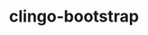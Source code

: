 ---
title: "clingo-bootstrap"
layout: cache
categories: [package, develop]
meta: {"compilers": ["gcc@=13.2.0"], "num_specs": 80, "num_specs_by_stack": {"bootstrap-x86_64-linux-gnu": 80, "root": 80}, "oss": ["ubuntu24.04"], "platforms": ["linux"], "stacks": ["bootstrap-x86_64-linux-gnu", "root"], "targets": ["x86_64_v3"], "versions": ["5.7.1", "spack"]}
spec_details: [{"compiler": "gcc@=13.2.0", "hash": "2dy4qx2gesy6fkxey6mzswvzjjvdxq35", "os": "ubuntu24.04", "platform": "linux", "size": "-", "stacks": ["bootstrap-x86_64-linux-gnu", "root"], "tarball": "https://binaries.spack.io/develop/build_cache/linux-ubuntu24.04-x86_64_v3/gcc-13.2.0/clingo-bootstrap-spack/linux-ubuntu24.04-x86_64_v3-gcc-13.2.0-clingo-bootstrap-spack-2dy4qx2gesy6fkxey6mzswvzjjvdxq35.spack", "target": "x86_64_v3", "variants": ["build_system=cmake", "build_type=Release", "~docs", "generator=make", "+ipo", "+optimized", "patches=bebb819,ec99431", "+python", "+static_libstdcpp"], "versions": ["spack"]}, {"compiler": "gcc@=13.2.0", "hash": "2yp3yisgfsrkhjsxxf4nw4t6kjdoqw5n", "os": "ubuntu24.04", "platform": "linux", "size": "-", "stacks": ["bootstrap-x86_64-linux-gnu", "root"], "tarball": "https://binaries.spack.io/develop/build_cache/linux-ubuntu24.04-x86_64_v3/gcc-13.2.0/clingo-bootstrap-spack/linux-ubuntu24.04-x86_64_v3-gcc-13.2.0-clingo-bootstrap-spack-2yp3yisgfsrkhjsxxf4nw4t6kjdoqw5n.spack", "target": "x86_64_v3", "variants": ["build_system=cmake", "build_type=Release", "~docs", "generator=make", "+ipo", "+optimized", "patches=bebb819,ec99431", "+python", "+static_libstdcpp"], "versions": ["spack"]}, {"compiler": "gcc@=13.2.0", "hash": "45iajfcg76u5ou4pgqwjwpq36vqttyqv", "os": "ubuntu24.04", "platform": "linux", "size": "-", "stacks": ["bootstrap-x86_64-linux-gnu", "root"], "tarball": "https://binaries.spack.io/develop/build_cache/linux-ubuntu24.04-x86_64_v3/gcc-13.2.0/clingo-bootstrap-5.7.1/linux-ubuntu24.04-x86_64_v3-gcc-13.2.0-clingo-bootstrap-5.7.1-45iajfcg76u5ou4pgqwjwpq36vqttyqv.spack", "target": "x86_64_v3", "variants": ["build_system=cmake", "build_type=Release", "~docs", "generator=make", "+ipo", "+optimized", "patches=bc4a52e", "+python", "+static_libstdcpp"], "versions": ["5.7.1"]}, {"compiler": "gcc@=13.2.0", "hash": "55baq4eqsu5llqqrdr3un6t76vnlam6f", "os": "ubuntu24.04", "platform": "linux", "size": "-", "stacks": ["bootstrap-x86_64-linux-gnu", "root"], "tarball": "https://binaries.spack.io/develop/build_cache/linux-ubuntu24.04-x86_64_v3/gcc-13.2.0/clingo-bootstrap-spack/linux-ubuntu24.04-x86_64_v3-gcc-13.2.0-clingo-bootstrap-spack-55baq4eqsu5llqqrdr3un6t76vnlam6f.spack", "target": "x86_64_v3", "variants": ["build_system=cmake", "build_type=Release", "~docs", "generator=make", "+ipo", "+optimized", "patches=bebb819,ec99431", "+python", "+static_libstdcpp"], "versions": ["spack"]}, {"compiler": "gcc@=13.2.0", "hash": "5jfezhfhxldl4d7fcuc7v2v73zeovfog", "os": "ubuntu24.04", "platform": "linux", "size": "-", "stacks": ["bootstrap-x86_64-linux-gnu", "root"], "tarball": "https://binaries.spack.io/develop/build_cache/linux-ubuntu24.04-x86_64_v3/gcc-13.2.0/clingo-bootstrap-spack/linux-ubuntu24.04-x86_64_v3-gcc-13.2.0-clingo-bootstrap-spack-5jfezhfhxldl4d7fcuc7v2v73zeovfog.spack", "target": "x86_64_v3", "variants": ["build_system=cmake", "build_type=Release", "~docs", "generator=make", "+ipo", "+optimized", "patches=bebb819,ec99431", "+python", "+static_libstdcpp"], "versions": ["spack"]}, {"compiler": "gcc@=13.2.0", "hash": "5qe7ug2e7pnd5m6xifkcqqyifedpdowy", "os": "ubuntu24.04", "platform": "linux", "size": "-", "stacks": ["bootstrap-x86_64-linux-gnu", "root"], "tarball": "https://binaries.spack.io/develop/build_cache/linux-ubuntu24.04-x86_64_v3/gcc-13.2.0/clingo-bootstrap-spack/linux-ubuntu24.04-x86_64_v3-gcc-13.2.0-clingo-bootstrap-spack-5qe7ug2e7pnd5m6xifkcqqyifedpdowy.spack", "target": "x86_64_v3", "variants": ["build_system=cmake", "build_type=Release", "~docs", "generator=make", "+ipo", "+optimized", "patches=bebb819,ec99431", "+python", "+static_libstdcpp"], "versions": ["spack"]}, {"compiler": "gcc@=13.2.0", "hash": "62uxzwlbg2e4lnfw7ro3kai6ioloso7g", "os": "ubuntu24.04", "platform": "linux", "size": "-", "stacks": ["bootstrap-x86_64-linux-gnu", "root"], "tarball": "https://binaries.spack.io/develop/build_cache/linux-ubuntu24.04-x86_64_v3/gcc-13.2.0/clingo-bootstrap-5.7.1/linux-ubuntu24.04-x86_64_v3-gcc-13.2.0-clingo-bootstrap-5.7.1-62uxzwlbg2e4lnfw7ro3kai6ioloso7g.spack", "target": "x86_64_v3", "variants": ["build_system=cmake", "build_type=Release", "~docs", "generator=make", "+ipo", "+optimized", "patches=bc4a52e", "+python", "+static_libstdcpp"], "versions": ["5.7.1"]}, {"compiler": "gcc@=13.2.0", "hash": "6cxm3bl6psml23ga7q25w2g33gasu5w5", "os": "ubuntu24.04", "platform": "linux", "size": "-", "stacks": ["bootstrap-x86_64-linux-gnu", "root"], "tarball": "https://binaries.spack.io/develop/build_cache/linux-ubuntu24.04-x86_64_v3/gcc-13.2.0/clingo-bootstrap-5.7.1/linux-ubuntu24.04-x86_64_v3-gcc-13.2.0-clingo-bootstrap-5.7.1-6cxm3bl6psml23ga7q25w2g33gasu5w5.spack", "target": "x86_64_v3", "variants": ["build_system=cmake", "build_type=Release", "~docs", "generator=make", "+ipo", "+optimized", "patches=bc4a52e", "+python", "+static_libstdcpp"], "versions": ["5.7.1"]}, {"compiler": "gcc@=13.2.0", "hash": "6v3sg3wopia5fsbrjp52utvegtqdwnsr", "os": "ubuntu24.04", "platform": "linux", "size": "-", "stacks": ["bootstrap-x86_64-linux-gnu", "root"], "tarball": "https://binaries.spack.io/develop/build_cache/linux-ubuntu24.04-x86_64_v3/gcc-13.2.0/clingo-bootstrap-5.7.1/linux-ubuntu24.04-x86_64_v3-gcc-13.2.0-clingo-bootstrap-5.7.1-6v3sg3wopia5fsbrjp52utvegtqdwnsr.spack", "target": "x86_64_v3", "variants": ["build_system=cmake", "build_type=Release", "~docs", "generator=make", "+ipo", "+optimized", "patches=bc4a52e", "+python", "+static_libstdcpp"], "versions": ["5.7.1"]}, {"compiler": "gcc@=13.2.0", "hash": "au767y62qckgfilcg5xbfc3tjgrxn6n2", "os": "ubuntu24.04", "platform": "linux", "size": "-", "stacks": ["bootstrap-x86_64-linux-gnu", "root"], "tarball": "https://binaries.spack.io/develop/build_cache/linux-ubuntu24.04-x86_64_v3/gcc-13.2.0/clingo-bootstrap-spack/linux-ubuntu24.04-x86_64_v3-gcc-13.2.0-clingo-bootstrap-spack-au767y62qckgfilcg5xbfc3tjgrxn6n2.spack", "target": "x86_64_v3", "variants": ["build_system=cmake", "build_type=Release", "~docs", "generator=make", "+ipo", "+optimized", "patches=bebb819,ec99431", "+python", "+static_libstdcpp"], "versions": ["spack"]}, {"compiler": "gcc@=13.2.0", "hash": "bcay7gag6mbhshy3qlcgia3lfmlvug52", "os": "ubuntu24.04", "platform": "linux", "size": "-", "stacks": ["bootstrap-x86_64-linux-gnu", "root"], "tarball": "https://binaries.spack.io/develop/build_cache/linux-ubuntu24.04-x86_64_v3/gcc-13.2.0/clingo-bootstrap-spack/linux-ubuntu24.04-x86_64_v3-gcc-13.2.0-clingo-bootstrap-spack-bcay7gag6mbhshy3qlcgia3lfmlvug52.spack", "target": "x86_64_v3", "variants": ["build_system=cmake", "build_type=Release", "~docs", "generator=make", "+ipo", "+optimized", "patches=bebb819,ec99431", "+python", "+static_libstdcpp"], "versions": ["spack"]}, {"compiler": "gcc@=13.2.0", "hash": "cpdfsrkuy2ecjdzsxbcmq6jzc4xpq2yt", "os": "ubuntu24.04", "platform": "linux", "size": "-", "stacks": ["bootstrap-x86_64-linux-gnu", "root"], "tarball": "https://binaries.spack.io/develop/build_cache/linux-ubuntu24.04-x86_64_v3/gcc-13.2.0/clingo-bootstrap-5.7.1/linux-ubuntu24.04-x86_64_v3-gcc-13.2.0-clingo-bootstrap-5.7.1-cpdfsrkuy2ecjdzsxbcmq6jzc4xpq2yt.spack", "target": "x86_64_v3", "variants": ["build_system=cmake", "build_type=Release", "~docs", "generator=make", "+ipo", "+optimized", "patches=bc4a52e", "+python", "+static_libstdcpp"], "versions": ["5.7.1"]}, {"compiler": "gcc@=13.2.0", "hash": "d2hr2wiitaudo2xbtx42funtbllxz6xq", "os": "ubuntu24.04", "platform": "linux", "size": "-", "stacks": ["bootstrap-x86_64-linux-gnu", "root"], "tarball": "https://binaries.spack.io/develop/build_cache/linux-ubuntu24.04-x86_64_v3/gcc-13.2.0/clingo-bootstrap-5.7.1/linux-ubuntu24.04-x86_64_v3-gcc-13.2.0-clingo-bootstrap-5.7.1-d2hr2wiitaudo2xbtx42funtbllxz6xq.spack", "target": "x86_64_v3", "variants": ["build_system=cmake", "build_type=Release", "~docs", "generator=make", "+ipo", "+optimized", "patches=bc4a52e", "+python", "+static_libstdcpp"], "versions": ["5.7.1"]}, {"compiler": "gcc@=13.2.0", "hash": "d3sbslpr2a5hbjxmmnc22n56afs2qocf", "os": "ubuntu24.04", "platform": "linux", "size": "-", "stacks": ["bootstrap-x86_64-linux-gnu", "root"], "tarball": "https://binaries.spack.io/develop/build_cache/linux-ubuntu24.04-x86_64_v3/gcc-13.2.0/clingo-bootstrap-5.7.1/linux-ubuntu24.04-x86_64_v3-gcc-13.2.0-clingo-bootstrap-5.7.1-d3sbslpr2a5hbjxmmnc22n56afs2qocf.spack", "target": "x86_64_v3", "variants": ["build_system=cmake", "build_type=Release", "~docs", "generator=make", "+ipo", "+optimized", "patches=bc4a52e", "+python", "+static_libstdcpp"], "versions": ["5.7.1"]}, {"compiler": "gcc@=13.2.0", "hash": "d5c5yfvn22r5xhx56k62dfr5hpon2ucs", "os": "ubuntu24.04", "platform": "linux", "size": "-", "stacks": ["bootstrap-x86_64-linux-gnu", "root"], "tarball": "https://binaries.spack.io/develop/build_cache/linux-ubuntu24.04-x86_64_v3/gcc-13.2.0/clingo-bootstrap-5.7.1/linux-ubuntu24.04-x86_64_v3-gcc-13.2.0-clingo-bootstrap-5.7.1-d5c5yfvn22r5xhx56k62dfr5hpon2ucs.spack", "target": "x86_64_v3", "variants": ["build_system=cmake", "build_type=Release", "~docs", "generator=make", "+ipo", "+optimized", "patches=bc4a52e", "+python", "+static_libstdcpp"], "versions": ["5.7.1"]}, {"compiler": "gcc@=13.2.0", "hash": "d6q4pjf4pzcd7oq56a6a7cthjnjul7s6", "os": "ubuntu24.04", "platform": "linux", "size": "-", "stacks": ["bootstrap-x86_64-linux-gnu", "root"], "tarball": "https://binaries.spack.io/develop/build_cache/linux-ubuntu24.04-x86_64_v3/gcc-13.2.0/clingo-bootstrap-5.7.1/linux-ubuntu24.04-x86_64_v3-gcc-13.2.0-clingo-bootstrap-5.7.1-d6q4pjf4pzcd7oq56a6a7cthjnjul7s6.spack", "target": "x86_64_v3", "variants": ["build_system=cmake", "build_type=Release", "~docs", "generator=make", "+ipo", "+optimized", "patches=bc4a52e", "+python", "+static_libstdcpp"], "versions": ["5.7.1"]}, {"compiler": "gcc@=13.2.0", "hash": "dbkttdcw6ptzzgicwh45ipshsf7wykfs", "os": "ubuntu24.04", "platform": "linux", "size": "-", "stacks": ["bootstrap-x86_64-linux-gnu", "root"], "tarball": "https://binaries.spack.io/develop/build_cache/linux-ubuntu24.04-x86_64_v3/gcc-13.2.0/clingo-bootstrap-spack/linux-ubuntu24.04-x86_64_v3-gcc-13.2.0-clingo-bootstrap-spack-dbkttdcw6ptzzgicwh45ipshsf7wykfs.spack", "target": "x86_64_v3", "variants": ["build_system=cmake", "build_type=Release", "~docs", "generator=make", "+ipo", "+optimized", "patches=bebb819,ec99431", "+python", "+static_libstdcpp"], "versions": ["spack"]}, {"compiler": "gcc@=13.2.0", "hash": "dz7q6l73f5cfxh7udtqx2spfwvnjjcwz", "os": "ubuntu24.04", "platform": "linux", "size": "-", "stacks": ["bootstrap-x86_64-linux-gnu", "root"], "tarball": "https://binaries.spack.io/develop/build_cache/linux-ubuntu24.04-x86_64_v3/gcc-13.2.0/clingo-bootstrap-spack/linux-ubuntu24.04-x86_64_v3-gcc-13.2.0-clingo-bootstrap-spack-dz7q6l73f5cfxh7udtqx2spfwvnjjcwz.spack", "target": "x86_64_v3", "variants": ["build_system=cmake", "build_type=Release", "~docs", "generator=make", "+ipo", "+optimized", "patches=bebb819,ec99431", "+python", "+static_libstdcpp"], "versions": ["spack"]}, {"compiler": "gcc@=13.2.0", "hash": "eih67bgkcdz6pqwo7w2dob2j37pvwacr", "os": "ubuntu24.04", "platform": "linux", "size": "-", "stacks": ["bootstrap-x86_64-linux-gnu", "root"], "tarball": "https://binaries.spack.io/develop/build_cache/linux-ubuntu24.04-x86_64_v3/gcc-13.2.0/clingo-bootstrap-5.7.1/linux-ubuntu24.04-x86_64_v3-gcc-13.2.0-clingo-bootstrap-5.7.1-eih67bgkcdz6pqwo7w2dob2j37pvwacr.spack", "target": "x86_64_v3", "variants": ["build_system=cmake", "build_type=Release", "~docs", "generator=make", "+ipo", "+optimized", "patches=bc4a52e", "+python", "+static_libstdcpp"], "versions": ["5.7.1"]}, {"compiler": "gcc@=13.2.0", "hash": "elylf3wmnqjuhscnyhhx5yv5edj5zspt", "os": "ubuntu24.04", "platform": "linux", "size": "-", "stacks": ["bootstrap-x86_64-linux-gnu", "root"], "tarball": "https://binaries.spack.io/develop/build_cache/linux-ubuntu24.04-x86_64_v3/gcc-13.2.0/clingo-bootstrap-spack/linux-ubuntu24.04-x86_64_v3-gcc-13.2.0-clingo-bootstrap-spack-elylf3wmnqjuhscnyhhx5yv5edj5zspt.spack", "target": "x86_64_v3", "variants": ["build_system=cmake", "build_type=Release", "~docs", "generator=make", "+ipo", "+optimized", "patches=bebb819,ec99431", "+python", "+static_libstdcpp"], "versions": ["spack"]}, {"compiler": "gcc@=13.2.0", "hash": "etdhrifyijnnrsei6uuwm2vajbbrrsyt", "os": "ubuntu24.04", "platform": "linux", "size": "-", "stacks": ["bootstrap-x86_64-linux-gnu", "root"], "tarball": "https://binaries.spack.io/develop/build_cache/linux-ubuntu24.04-x86_64_v3/gcc-13.2.0/clingo-bootstrap-5.7.1/linux-ubuntu24.04-x86_64_v3-gcc-13.2.0-clingo-bootstrap-5.7.1-etdhrifyijnnrsei6uuwm2vajbbrrsyt.spack", "target": "x86_64_v3", "variants": ["build_system=cmake", "build_type=Release", "~docs", "generator=make", "+ipo", "+optimized", "patches=bc4a52e", "+python", "+static_libstdcpp"], "versions": ["5.7.1"]}, {"compiler": "gcc@=13.2.0", "hash": "evh6hwjw4xyxg5e5vrx6vf6t4ee7ttra", "os": "ubuntu24.04", "platform": "linux", "size": "-", "stacks": ["bootstrap-x86_64-linux-gnu", "root"], "tarball": "https://binaries.spack.io/develop/build_cache/linux-ubuntu24.04-x86_64_v3/gcc-13.2.0/clingo-bootstrap-spack/linux-ubuntu24.04-x86_64_v3-gcc-13.2.0-clingo-bootstrap-spack-evh6hwjw4xyxg5e5vrx6vf6t4ee7ttra.spack", "target": "x86_64_v3", "variants": ["build_system=cmake", "build_type=Release", "~docs", "generator=make", "+ipo", "+optimized", "patches=bebb819,ec99431", "+python", "+static_libstdcpp"], "versions": ["spack"]}, {"compiler": "gcc@=13.2.0", "hash": "ewlc3nwajdi3vit3fbxmge6u526grplw", "os": "ubuntu24.04", "platform": "linux", "size": "-", "stacks": ["bootstrap-x86_64-linux-gnu", "root"], "tarball": "https://binaries.spack.io/develop/build_cache/linux-ubuntu24.04-x86_64_v3/gcc-13.2.0/clingo-bootstrap-spack/linux-ubuntu24.04-x86_64_v3-gcc-13.2.0-clingo-bootstrap-spack-ewlc3nwajdi3vit3fbxmge6u526grplw.spack", "target": "x86_64_v3", "variants": ["build_system=cmake", "build_type=Release", "~docs", "generator=make", "+ipo", "+optimized", "patches=bebb819,ec99431", "+python", "+static_libstdcpp"], "versions": ["spack"]}, {"compiler": "gcc@=13.2.0", "hash": "fbjjsdbm3k44u2rn46cefrfagnru54hr", "os": "ubuntu24.04", "platform": "linux", "size": "-", "stacks": ["bootstrap-x86_64-linux-gnu", "root"], "tarball": "https://binaries.spack.io/develop/build_cache/linux-ubuntu24.04-x86_64_v3/gcc-13.2.0/clingo-bootstrap-spack/linux-ubuntu24.04-x86_64_v3-gcc-13.2.0-clingo-bootstrap-spack-fbjjsdbm3k44u2rn46cefrfagnru54hr.spack", "target": "x86_64_v3", "variants": ["build_system=cmake", "build_type=Release", "~docs", "generator=make", "+ipo", "+optimized", "patches=bebb819,ec99431", "+python", "+static_libstdcpp"], "versions": ["spack"]}, {"compiler": "gcc@=13.2.0", "hash": "flh3zruuk2w5jyqxjgdbrl6udgzbusot", "os": "ubuntu24.04", "platform": "linux", "size": "-", "stacks": ["bootstrap-x86_64-linux-gnu", "root"], "tarball": "https://binaries.spack.io/develop/build_cache/linux-ubuntu24.04-x86_64_v3/gcc-13.2.0/clingo-bootstrap-spack/linux-ubuntu24.04-x86_64_v3-gcc-13.2.0-clingo-bootstrap-spack-flh3zruuk2w5jyqxjgdbrl6udgzbusot.spack", "target": "x86_64_v3", "variants": ["build_system=cmake", "build_type=Release", "~docs", "generator=make", "+ipo", "+optimized", "patches=bebb819,ec99431", "+python", "+static_libstdcpp"], "versions": ["spack"]}, {"compiler": "gcc@=13.2.0", "hash": "g74epzxdh37nrffkxi6epe3lvfxyyuti", "os": "ubuntu24.04", "platform": "linux", "size": "-", "stacks": ["bootstrap-x86_64-linux-gnu", "root"], "tarball": "https://binaries.spack.io/develop/build_cache/linux-ubuntu24.04-x86_64_v3/gcc-13.2.0/clingo-bootstrap-spack/linux-ubuntu24.04-x86_64_v3-gcc-13.2.0-clingo-bootstrap-spack-g74epzxdh37nrffkxi6epe3lvfxyyuti.spack", "target": "x86_64_v3", "variants": ["build_system=cmake", "build_type=Release", "~docs", "generator=make", "+ipo", "+optimized", "patches=bebb819,ec99431", "+python", "+static_libstdcpp"], "versions": ["spack"]}, {"compiler": "gcc@=13.2.0", "hash": "gryiebmo5zgf4dx2txbscztps2kqxa2p", "os": "ubuntu24.04", "platform": "linux", "size": "-", "stacks": ["bootstrap-x86_64-linux-gnu", "root"], "tarball": "https://binaries.spack.io/develop/build_cache/linux-ubuntu24.04-x86_64_v3/gcc-13.2.0/clingo-bootstrap-5.7.1/linux-ubuntu24.04-x86_64_v3-gcc-13.2.0-clingo-bootstrap-5.7.1-gryiebmo5zgf4dx2txbscztps2kqxa2p.spack", "target": "x86_64_v3", "variants": ["build_system=cmake", "build_type=Release", "~docs", "generator=make", "+ipo", "+optimized", "patches=bc4a52e", "+python", "+static_libstdcpp"], "versions": ["5.7.1"]}, {"compiler": "gcc@=13.2.0", "hash": "gx7raptvqrixbjvgbtrh44ulvw54gb4h", "os": "ubuntu24.04", "platform": "linux", "size": "-", "stacks": ["bootstrap-x86_64-linux-gnu", "root"], "tarball": "https://binaries.spack.io/develop/build_cache/linux-ubuntu24.04-x86_64_v3/gcc-13.2.0/clingo-bootstrap-5.7.1/linux-ubuntu24.04-x86_64_v3-gcc-13.2.0-clingo-bootstrap-5.7.1-gx7raptvqrixbjvgbtrh44ulvw54gb4h.spack", "target": "x86_64_v3", "variants": ["build_system=cmake", "build_type=Release", "~docs", "generator=make", "+ipo", "+optimized", "patches=bc4a52e", "+python", "+static_libstdcpp"], "versions": ["5.7.1"]}, {"compiler": "gcc@=13.2.0", "hash": "hdkfotcih7jj3wyqvf34a5sm6that5yf", "os": "ubuntu24.04", "platform": "linux", "size": "-", "stacks": ["bootstrap-x86_64-linux-gnu", "root"], "tarball": "https://binaries.spack.io/develop/build_cache/linux-ubuntu24.04-x86_64_v3/gcc-13.2.0/clingo-bootstrap-5.7.1/linux-ubuntu24.04-x86_64_v3-gcc-13.2.0-clingo-bootstrap-5.7.1-hdkfotcih7jj3wyqvf34a5sm6that5yf.spack", "target": "x86_64_v3", "variants": ["build_system=cmake", "build_type=Release", "~docs", "generator=make", "+ipo", "+optimized", "patches=bc4a52e", "+python", "+static_libstdcpp"], "versions": ["5.7.1"]}, {"compiler": "gcc@=13.2.0", "hash": "hjjehnndliy4gmujdztgshpyjv4chutb", "os": "ubuntu24.04", "platform": "linux", "size": "-", "stacks": ["bootstrap-x86_64-linux-gnu", "root"], "tarball": "https://binaries.spack.io/develop/build_cache/linux-ubuntu24.04-x86_64_v3/gcc-13.2.0/clingo-bootstrap-5.7.1/linux-ubuntu24.04-x86_64_v3-gcc-13.2.0-clingo-bootstrap-5.7.1-hjjehnndliy4gmujdztgshpyjv4chutb.spack", "target": "x86_64_v3", "variants": ["build_system=cmake", "build_type=Release", "~docs", "generator=make", "+ipo", "+optimized", "patches=bc4a52e", "+python", "+static_libstdcpp"], "versions": ["5.7.1"]}, {"compiler": "gcc@=13.2.0", "hash": "hsn766yz4a2vcgi2mvzviyhly7d4wr3w", "os": "ubuntu24.04", "platform": "linux", "size": "-", "stacks": ["bootstrap-x86_64-linux-gnu", "root"], "tarball": "https://binaries.spack.io/develop/build_cache/linux-ubuntu24.04-x86_64_v3/gcc-13.2.0/clingo-bootstrap-5.7.1/linux-ubuntu24.04-x86_64_v3-gcc-13.2.0-clingo-bootstrap-5.7.1-hsn766yz4a2vcgi2mvzviyhly7d4wr3w.spack", "target": "x86_64_v3", "variants": ["build_system=cmake", "build_type=Release", "~docs", "generator=make", "+ipo", "+optimized", "patches=bc4a52e", "+python", "+static_libstdcpp"], "versions": ["5.7.1"]}, {"compiler": "gcc@=13.2.0", "hash": "ibdv2n3zqsc35uk64utvsjkzmwb3mh36", "os": "ubuntu24.04", "platform": "linux", "size": "-", "stacks": ["bootstrap-x86_64-linux-gnu", "root"], "tarball": "https://binaries.spack.io/develop/build_cache/linux-ubuntu24.04-x86_64_v3/gcc-13.2.0/clingo-bootstrap-spack/linux-ubuntu24.04-x86_64_v3-gcc-13.2.0-clingo-bootstrap-spack-ibdv2n3zqsc35uk64utvsjkzmwb3mh36.spack", "target": "x86_64_v3", "variants": ["build_system=cmake", "build_type=Release", "~docs", "generator=make", "+ipo", "+optimized", "patches=bebb819,ec99431", "+python", "+static_libstdcpp"], "versions": ["spack"]}, {"compiler": "gcc@=13.2.0", "hash": "iey5im2gdzrpdvd6e44s5jdpi6uar2d2", "os": "ubuntu24.04", "platform": "linux", "size": "-", "stacks": ["bootstrap-x86_64-linux-gnu", "root"], "tarball": "https://binaries.spack.io/develop/build_cache/linux-ubuntu24.04-x86_64_v3/gcc-13.2.0/clingo-bootstrap-spack/linux-ubuntu24.04-x86_64_v3-gcc-13.2.0-clingo-bootstrap-spack-iey5im2gdzrpdvd6e44s5jdpi6uar2d2.spack", "target": "x86_64_v3", "variants": ["build_system=cmake", "build_type=Release", "~docs", "generator=make", "+ipo", "+optimized", "patches=bebb819,ec99431", "+python", "+static_libstdcpp"], "versions": ["spack"]}, {"compiler": "gcc@=13.2.0", "hash": "izkmiru3mp4tejhd4fspov6rz22ar6my", "os": "ubuntu24.04", "platform": "linux", "size": "-", "stacks": ["bootstrap-x86_64-linux-gnu", "root"], "tarball": "https://binaries.spack.io/develop/build_cache/linux-ubuntu24.04-x86_64_v3/gcc-13.2.0/clingo-bootstrap-5.7.1/linux-ubuntu24.04-x86_64_v3-gcc-13.2.0-clingo-bootstrap-5.7.1-izkmiru3mp4tejhd4fspov6rz22ar6my.spack", "target": "x86_64_v3", "variants": ["build_system=cmake", "build_type=Release", "~docs", "generator=make", "+ipo", "+optimized", "patches=bc4a52e", "+python", "+static_libstdcpp"], "versions": ["5.7.1"]}, {"compiler": "gcc@=13.2.0", "hash": "jdhgxcjv2qyvgwd7ffc7jh2cgrusaovo", "os": "ubuntu24.04", "platform": "linux", "size": "-", "stacks": ["bootstrap-x86_64-linux-gnu", "root"], "tarball": "https://binaries.spack.io/develop/build_cache/linux-ubuntu24.04-x86_64_v3/gcc-13.2.0/clingo-bootstrap-spack/linux-ubuntu24.04-x86_64_v3-gcc-13.2.0-clingo-bootstrap-spack-jdhgxcjv2qyvgwd7ffc7jh2cgrusaovo.spack", "target": "x86_64_v3", "variants": ["build_system=cmake", "build_type=Release", "~docs", "generator=make", "+ipo", "+optimized", "patches=bebb819,ec99431", "+python", "+static_libstdcpp"], "versions": ["spack"]}, {"compiler": "gcc@=13.2.0", "hash": "jj55pkvvja5hhm2457yle4lbe4l7mqkz", "os": "ubuntu24.04", "platform": "linux", "size": "-", "stacks": ["bootstrap-x86_64-linux-gnu", "root"], "tarball": "https://binaries.spack.io/develop/build_cache/linux-ubuntu24.04-x86_64_v3/gcc-13.2.0/clingo-bootstrap-spack/linux-ubuntu24.04-x86_64_v3-gcc-13.2.0-clingo-bootstrap-spack-jj55pkvvja5hhm2457yle4lbe4l7mqkz.spack", "target": "x86_64_v3", "variants": ["build_system=cmake", "build_type=Release", "~docs", "generator=make", "+ipo", "+optimized", "patches=bebb819,ec99431", "+python", "+static_libstdcpp"], "versions": ["spack"]}, {"compiler": "gcc@=13.2.0", "hash": "k5q5aaa5y2mnfqprdxnmfagjx67nn7k7", "os": "ubuntu24.04", "platform": "linux", "size": "-", "stacks": ["bootstrap-x86_64-linux-gnu", "root"], "tarball": "https://binaries.spack.io/develop/build_cache/linux-ubuntu24.04-x86_64_v3/gcc-13.2.0/clingo-bootstrap-5.7.1/linux-ubuntu24.04-x86_64_v3-gcc-13.2.0-clingo-bootstrap-5.7.1-k5q5aaa5y2mnfqprdxnmfagjx67nn7k7.spack", "target": "x86_64_v3", "variants": ["build_system=cmake", "build_type=Release", "~docs", "generator=make", "+ipo", "+optimized", "patches=bc4a52e", "+python", "+static_libstdcpp"], "versions": ["5.7.1"]}, {"compiler": "gcc@=13.2.0", "hash": "kjgnvqii2zag3zcn54nyrilood4bo5aq", "os": "ubuntu24.04", "platform": "linux", "size": "-", "stacks": ["bootstrap-x86_64-linux-gnu", "root"], "tarball": "https://binaries.spack.io/develop/build_cache/linux-ubuntu24.04-x86_64_v3/gcc-13.2.0/clingo-bootstrap-5.7.1/linux-ubuntu24.04-x86_64_v3-gcc-13.2.0-clingo-bootstrap-5.7.1-kjgnvqii2zag3zcn54nyrilood4bo5aq.spack", "target": "x86_64_v3", "variants": ["build_system=cmake", "build_type=Release", "~docs", "generator=make", "+ipo", "+optimized", "patches=bc4a52e", "+python", "+static_libstdcpp"], "versions": ["5.7.1"]}, {"compiler": "gcc@=13.2.0", "hash": "kpz4sfmxqzv4xhf2bsr3xptz76jzwkgt", "os": "ubuntu24.04", "platform": "linux", "size": "-", "stacks": ["bootstrap-x86_64-linux-gnu", "root"], "tarball": "https://binaries.spack.io/develop/build_cache/linux-ubuntu24.04-x86_64_v3/gcc-13.2.0/clingo-bootstrap-5.7.1/linux-ubuntu24.04-x86_64_v3-gcc-13.2.0-clingo-bootstrap-5.7.1-kpz4sfmxqzv4xhf2bsr3xptz76jzwkgt.spack", "target": "x86_64_v3", "variants": ["build_system=cmake", "build_type=Release", "~docs", "generator=make", "+ipo", "+optimized", "patches=bc4a52e", "+python", "+static_libstdcpp"], "versions": ["5.7.1"]}, {"compiler": "gcc@=13.2.0", "hash": "ksp7srzordyrjdtmzoslcp4rqizkldhk", "os": "ubuntu24.04", "platform": "linux", "size": "-", "stacks": ["bootstrap-x86_64-linux-gnu", "root"], "tarball": "https://binaries.spack.io/develop/build_cache/linux-ubuntu24.04-x86_64_v3/gcc-13.2.0/clingo-bootstrap-spack/linux-ubuntu24.04-x86_64_v3-gcc-13.2.0-clingo-bootstrap-spack-ksp7srzordyrjdtmzoslcp4rqizkldhk.spack", "target": "x86_64_v3", "variants": ["build_system=cmake", "build_type=Release", "~docs", "generator=make", "+ipo", "+optimized", "patches=bebb819,ec99431", "+python", "+static_libstdcpp"], "versions": ["spack"]}, {"compiler": "gcc@=13.2.0", "hash": "kuhb322qcedkf5k7zpjyjyl7szbzhlnl", "os": "ubuntu24.04", "platform": "linux", "size": "-", "stacks": ["bootstrap-x86_64-linux-gnu", "root"], "tarball": "https://binaries.spack.io/develop/build_cache/linux-ubuntu24.04-x86_64_v3/gcc-13.2.0/clingo-bootstrap-spack/linux-ubuntu24.04-x86_64_v3-gcc-13.2.0-clingo-bootstrap-spack-kuhb322qcedkf5k7zpjyjyl7szbzhlnl.spack", "target": "x86_64_v3", "variants": ["build_system=cmake", "build_type=Release", "~docs", "generator=make", "+ipo", "+optimized", "patches=bebb819,ec99431", "+python", "+static_libstdcpp"], "versions": ["spack"]}, {"compiler": "gcc@=13.2.0", "hash": "m3gqluwrbj4nghmoqz24oennyg3ef5fu", "os": "ubuntu24.04", "platform": "linux", "size": "-", "stacks": ["bootstrap-x86_64-linux-gnu", "root"], "tarball": "https://binaries.spack.io/develop/build_cache/linux-ubuntu24.04-x86_64_v3/gcc-13.2.0/clingo-bootstrap-spack/linux-ubuntu24.04-x86_64_v3-gcc-13.2.0-clingo-bootstrap-spack-m3gqluwrbj4nghmoqz24oennyg3ef5fu.spack", "target": "x86_64_v3", "variants": ["build_system=cmake", "build_type=Release", "~docs", "generator=make", "+ipo", "+optimized", "patches=bebb819,ec99431", "+python", "+static_libstdcpp"], "versions": ["spack"]}, {"compiler": "gcc@=13.2.0", "hash": "m5hao4oe6ivgunldnn5io5csfifp5kai", "os": "ubuntu24.04", "platform": "linux", "size": "-", "stacks": ["bootstrap-x86_64-linux-gnu", "root"], "tarball": "https://binaries.spack.io/develop/build_cache/linux-ubuntu24.04-x86_64_v3/gcc-13.2.0/clingo-bootstrap-5.7.1/linux-ubuntu24.04-x86_64_v3-gcc-13.2.0-clingo-bootstrap-5.7.1-m5hao4oe6ivgunldnn5io5csfifp5kai.spack", "target": "x86_64_v3", "variants": ["build_system=cmake", "build_type=Release", "~docs", "generator=make", "+ipo", "+optimized", "patches=bc4a52e", "+python", "+static_libstdcpp"], "versions": ["5.7.1"]}, {"compiler": "gcc@=13.2.0", "hash": "mmii524dvvcx6tu5bkq2slsheuvoriqn", "os": "ubuntu24.04", "platform": "linux", "size": "-", "stacks": ["bootstrap-x86_64-linux-gnu", "root"], "tarball": "https://binaries.spack.io/develop/build_cache/linux-ubuntu24.04-x86_64_v3/gcc-13.2.0/clingo-bootstrap-spack/linux-ubuntu24.04-x86_64_v3-gcc-13.2.0-clingo-bootstrap-spack-mmii524dvvcx6tu5bkq2slsheuvoriqn.spack", "target": "x86_64_v3", "variants": ["build_system=cmake", "build_type=Release", "~docs", "generator=make", "+ipo", "+optimized", "patches=bebb819,ec99431", "+python", "+static_libstdcpp"], "versions": ["spack"]}, {"compiler": "gcc@=13.2.0", "hash": "mwpoq6anptzpjbdjprx5nldpntkpwzeq", "os": "ubuntu24.04", "platform": "linux", "size": "-", "stacks": ["bootstrap-x86_64-linux-gnu", "root"], "tarball": "https://binaries.spack.io/develop/build_cache/linux-ubuntu24.04-x86_64_v3/gcc-13.2.0/clingo-bootstrap-spack/linux-ubuntu24.04-x86_64_v3-gcc-13.2.0-clingo-bootstrap-spack-mwpoq6anptzpjbdjprx5nldpntkpwzeq.spack", "target": "x86_64_v3", "variants": ["build_system=cmake", "build_type=Release", "~docs", "generator=make", "+ipo", "+optimized", "patches=bebb819,ec99431", "+python", "+static_libstdcpp"], "versions": ["spack"]}, {"compiler": "gcc@=13.2.0", "hash": "mydytb22o2q7olavoner6ygqgjx3qtne", "os": "ubuntu24.04", "platform": "linux", "size": "-", "stacks": ["bootstrap-x86_64-linux-gnu", "root"], "tarball": "https://binaries.spack.io/develop/build_cache/linux-ubuntu24.04-x86_64_v3/gcc-13.2.0/clingo-bootstrap-5.7.1/linux-ubuntu24.04-x86_64_v3-gcc-13.2.0-clingo-bootstrap-5.7.1-mydytb22o2q7olavoner6ygqgjx3qtne.spack", "target": "x86_64_v3", "variants": ["build_system=cmake", "build_type=Release", "~docs", "generator=make", "+ipo", "+optimized", "patches=bc4a52e", "+python", "+static_libstdcpp"], "versions": ["5.7.1"]}, {"compiler": "gcc@=13.2.0", "hash": "n5kuduujgxcm32a56jlilsfbuw7lsci6", "os": "ubuntu24.04", "platform": "linux", "size": "-", "stacks": ["bootstrap-x86_64-linux-gnu", "root"], "tarball": "https://binaries.spack.io/develop/build_cache/linux-ubuntu24.04-x86_64_v3/gcc-13.2.0/clingo-bootstrap-spack/linux-ubuntu24.04-x86_64_v3-gcc-13.2.0-clingo-bootstrap-spack-n5kuduujgxcm32a56jlilsfbuw7lsci6.spack", "target": "x86_64_v3", "variants": ["build_system=cmake", "build_type=Release", "~docs", "generator=make", "+ipo", "+optimized", "patches=bebb819,ec99431", "+python", "+static_libstdcpp"], "versions": ["spack"]}, {"compiler": "gcc@=13.2.0", "hash": "ng6nttehdntfkx5qdtux44ox7am5y3ww", "os": "ubuntu24.04", "platform": "linux", "size": "-", "stacks": ["bootstrap-x86_64-linux-gnu", "root"], "tarball": "https://binaries.spack.io/develop/build_cache/linux-ubuntu24.04-x86_64_v3/gcc-13.2.0/clingo-bootstrap-spack/linux-ubuntu24.04-x86_64_v3-gcc-13.2.0-clingo-bootstrap-spack-ng6nttehdntfkx5qdtux44ox7am5y3ww.spack", "target": "x86_64_v3", "variants": ["build_system=cmake", "build_type=Release", "~docs", "generator=make", "+ipo", "+optimized", "patches=bebb819,ec99431", "+python", "+static_libstdcpp"], "versions": ["spack"]}, {"compiler": "gcc@=13.2.0", "hash": "nw7vlhcvbayge7w3l2eiiw2rkx7hsso7", "os": "ubuntu24.04", "platform": "linux", "size": "-", "stacks": ["bootstrap-x86_64-linux-gnu", "root"], "tarball": "https://binaries.spack.io/develop/build_cache/linux-ubuntu24.04-x86_64_v3/gcc-13.2.0/clingo-bootstrap-5.7.1/linux-ubuntu24.04-x86_64_v3-gcc-13.2.0-clingo-bootstrap-5.7.1-nw7vlhcvbayge7w3l2eiiw2rkx7hsso7.spack", "target": "x86_64_v3", "variants": ["build_system=cmake", "build_type=Release", "~docs", "generator=make", "+ipo", "+optimized", "patches=bc4a52e", "+python", "+static_libstdcpp"], "versions": ["5.7.1"]}, {"compiler": "gcc@=13.2.0", "hash": "oljexhad5jl6udq3qzu2qtnpdl36glki", "os": "ubuntu24.04", "platform": "linux", "size": "-", "stacks": ["bootstrap-x86_64-linux-gnu", "root"], "tarball": "https://binaries.spack.io/develop/build_cache/linux-ubuntu24.04-x86_64_v3/gcc-13.2.0/clingo-bootstrap-5.7.1/linux-ubuntu24.04-x86_64_v3-gcc-13.2.0-clingo-bootstrap-5.7.1-oljexhad5jl6udq3qzu2qtnpdl36glki.spack", "target": "x86_64_v3", "variants": ["build_system=cmake", "build_type=Release", "~docs", "generator=make", "+ipo", "+optimized", "patches=bc4a52e", "+python", "+static_libstdcpp"], "versions": ["5.7.1"]}, {"compiler": "gcc@=13.2.0", "hash": "oq7fg5xe7wzj5i3l2yvp2fppgromd4td", "os": "ubuntu24.04", "platform": "linux", "size": "-", "stacks": ["bootstrap-x86_64-linux-gnu", "root"], "tarball": "https://binaries.spack.io/develop/build_cache/linux-ubuntu24.04-x86_64_v3/gcc-13.2.0/clingo-bootstrap-spack/linux-ubuntu24.04-x86_64_v3-gcc-13.2.0-clingo-bootstrap-spack-oq7fg5xe7wzj5i3l2yvp2fppgromd4td.spack", "target": "x86_64_v3", "variants": ["build_system=cmake", "build_type=Release", "~docs", "generator=make", "+ipo", "+optimized", "patches=bebb819,ec99431", "+python", "+static_libstdcpp"], "versions": ["spack"]}, {"compiler": "gcc@=13.2.0", "hash": "p4a7yhltamo7nqy2ls7wvn57bgg3tapz", "os": "ubuntu24.04", "platform": "linux", "size": "-", "stacks": ["bootstrap-x86_64-linux-gnu", "root"], "tarball": "https://binaries.spack.io/develop/build_cache/linux-ubuntu24.04-x86_64_v3/gcc-13.2.0/clingo-bootstrap-spack/linux-ubuntu24.04-x86_64_v3-gcc-13.2.0-clingo-bootstrap-spack-p4a7yhltamo7nqy2ls7wvn57bgg3tapz.spack", "target": "x86_64_v3", "variants": ["build_system=cmake", "build_type=Release", "~docs", "generator=make", "+ipo", "+optimized", "patches=bebb819,ec99431", "+python", "+static_libstdcpp"], "versions": ["spack"]}, {"compiler": "gcc@=13.2.0", "hash": "pox4pjzvjz2u6dnqm6relo3v3byyawwh", "os": "ubuntu24.04", "platform": "linux", "size": "-", "stacks": ["bootstrap-x86_64-linux-gnu", "root"], "tarball": "https://binaries.spack.io/develop/build_cache/linux-ubuntu24.04-x86_64_v3/gcc-13.2.0/clingo-bootstrap-spack/linux-ubuntu24.04-x86_64_v3-gcc-13.2.0-clingo-bootstrap-spack-pox4pjzvjz2u6dnqm6relo3v3byyawwh.spack", "target": "x86_64_v3", "variants": ["build_system=cmake", "build_type=Release", "~docs", "generator=make", "+ipo", "+optimized", "patches=bebb819,ec99431", "+python", "+static_libstdcpp"], "versions": ["spack"]}, {"compiler": "gcc@=13.2.0", "hash": "pv2bbkjq32ermkp52hpjiryfdgabdtpk", "os": "ubuntu24.04", "platform": "linux", "size": "-", "stacks": ["bootstrap-x86_64-linux-gnu", "root"], "tarball": "https://binaries.spack.io/develop/build_cache/linux-ubuntu24.04-x86_64_v3/gcc-13.2.0/clingo-bootstrap-spack/linux-ubuntu24.04-x86_64_v3-gcc-13.2.0-clingo-bootstrap-spack-pv2bbkjq32ermkp52hpjiryfdgabdtpk.spack", "target": "x86_64_v3", "variants": ["build_system=cmake", "build_type=Release", "~docs", "generator=make", "+ipo", "+optimized", "patches=bebb819,ec99431", "+python", "+static_libstdcpp"], "versions": ["spack"]}, {"compiler": "gcc@=13.2.0", "hash": "pzypp4s6nf6baoss2732ak7ezgfm4hzs", "os": "ubuntu24.04", "platform": "linux", "size": "-", "stacks": ["bootstrap-x86_64-linux-gnu", "root"], "tarball": "https://binaries.spack.io/develop/build_cache/linux-ubuntu24.04-x86_64_v3/gcc-13.2.0/clingo-bootstrap-spack/linux-ubuntu24.04-x86_64_v3-gcc-13.2.0-clingo-bootstrap-spack-pzypp4s6nf6baoss2732ak7ezgfm4hzs.spack", "target": "x86_64_v3", "variants": ["build_system=cmake", "build_type=Release", "~docs", "generator=make", "+ipo", "+optimized", "patches=bebb819,ec99431", "+python", "+static_libstdcpp"], "versions": ["spack"]}, {"compiler": "gcc@=13.2.0", "hash": "qhmtg5paokhyp2fglm347fnq5xrkw5xl", "os": "ubuntu24.04", "platform": "linux", "size": "-", "stacks": ["bootstrap-x86_64-linux-gnu", "root"], "tarball": "https://binaries.spack.io/develop/build_cache/linux-ubuntu24.04-x86_64_v3/gcc-13.2.0/clingo-bootstrap-spack/linux-ubuntu24.04-x86_64_v3-gcc-13.2.0-clingo-bootstrap-spack-qhmtg5paokhyp2fglm347fnq5xrkw5xl.spack", "target": "x86_64_v3", "variants": ["build_system=cmake", "build_type=Release", "~docs", "generator=make", "+ipo", "+optimized", "patches=bebb819,ec99431", "+python", "+static_libstdcpp"], "versions": ["spack"]}, {"compiler": "gcc@=13.2.0", "hash": "rdavbltx5rr4sz5b6m2br7n3olx5x4dp", "os": "ubuntu24.04", "platform": "linux", "size": "-", "stacks": ["bootstrap-x86_64-linux-gnu", "root"], "tarball": "https://binaries.spack.io/develop/build_cache/linux-ubuntu24.04-x86_64_v3/gcc-13.2.0/clingo-bootstrap-5.7.1/linux-ubuntu24.04-x86_64_v3-gcc-13.2.0-clingo-bootstrap-5.7.1-rdavbltx5rr4sz5b6m2br7n3olx5x4dp.spack", "target": "x86_64_v3", "variants": ["build_system=cmake", "build_type=Release", "~docs", "generator=make", "+ipo", "+optimized", "patches=bc4a52e", "+python", "+static_libstdcpp"], "versions": ["5.7.1"]}, {"compiler": "gcc@=13.2.0", "hash": "rgkcx4h5qhjfjpzl5khnbd7w2szkbhz5", "os": "ubuntu24.04", "platform": "linux", "size": "-", "stacks": ["bootstrap-x86_64-linux-gnu", "root"], "tarball": "https://binaries.spack.io/develop/build_cache/linux-ubuntu24.04-x86_64_v3/gcc-13.2.0/clingo-bootstrap-5.7.1/linux-ubuntu24.04-x86_64_v3-gcc-13.2.0-clingo-bootstrap-5.7.1-rgkcx4h5qhjfjpzl5khnbd7w2szkbhz5.spack", "target": "x86_64_v3", "variants": ["build_system=cmake", "build_type=Release", "~docs", "generator=make", "+ipo", "+optimized", "patches=bc4a52e", "+python", "+static_libstdcpp"], "versions": ["5.7.1"]}, {"compiler": "gcc@=13.2.0", "hash": "rig4se375midij3bsajkinkntogqfuws", "os": "ubuntu24.04", "platform": "linux", "size": "-", "stacks": ["bootstrap-x86_64-linux-gnu", "root"], "tarball": "https://binaries.spack.io/develop/build_cache/linux-ubuntu24.04-x86_64_v3/gcc-13.2.0/clingo-bootstrap-spack/linux-ubuntu24.04-x86_64_v3-gcc-13.2.0-clingo-bootstrap-spack-rig4se375midij3bsajkinkntogqfuws.spack", "target": "x86_64_v3", "variants": ["build_system=cmake", "build_type=Release", "~docs", "generator=make", "+ipo", "+optimized", "patches=bebb819,ec99431", "+python", "+static_libstdcpp"], "versions": ["spack"]}, {"compiler": "gcc@=13.2.0", "hash": "rltqx5torpgh7qz6fbzhksm5mqtk4dad", "os": "ubuntu24.04", "platform": "linux", "size": "-", "stacks": ["bootstrap-x86_64-linux-gnu", "root"], "tarball": "https://binaries.spack.io/develop/build_cache/linux-ubuntu24.04-x86_64_v3/gcc-13.2.0/clingo-bootstrap-spack/linux-ubuntu24.04-x86_64_v3-gcc-13.2.0-clingo-bootstrap-spack-rltqx5torpgh7qz6fbzhksm5mqtk4dad.spack", "target": "x86_64_v3", "variants": ["build_system=cmake", "build_type=Release", "~docs", "generator=make", "+ipo", "+optimized", "patches=bebb819,ec99431", "+python", "+static_libstdcpp"], "versions": ["spack"]}, {"compiler": "gcc@=13.2.0", "hash": "ro5h4f3mltvx4da6fzegpfhsszsgnaeo", "os": "ubuntu24.04", "platform": "linux", "size": "-", "stacks": ["bootstrap-x86_64-linux-gnu", "root"], "tarball": "https://binaries.spack.io/develop/build_cache/linux-ubuntu24.04-x86_64_v3/gcc-13.2.0/clingo-bootstrap-5.7.1/linux-ubuntu24.04-x86_64_v3-gcc-13.2.0-clingo-bootstrap-5.7.1-ro5h4f3mltvx4da6fzegpfhsszsgnaeo.spack", "target": "x86_64_v3", "variants": ["build_system=cmake", "build_type=Release", "~docs", "generator=make", "+ipo", "+optimized", "patches=bc4a52e", "+python", "+static_libstdcpp"], "versions": ["5.7.1"]}, {"compiler": "gcc@=13.2.0", "hash": "roxhoarw2szzmmr2264knxldx6ecrthx", "os": "ubuntu24.04", "platform": "linux", "size": "-", "stacks": ["bootstrap-x86_64-linux-gnu", "root"], "tarball": "https://binaries.spack.io/develop/build_cache/linux-ubuntu24.04-x86_64_v3/gcc-13.2.0/clingo-bootstrap-5.7.1/linux-ubuntu24.04-x86_64_v3-gcc-13.2.0-clingo-bootstrap-5.7.1-roxhoarw2szzmmr2264knxldx6ecrthx.spack", "target": "x86_64_v3", "variants": ["build_system=cmake", "build_type=Release", "~docs", "generator=make", "+ipo", "+optimized", "patches=bc4a52e", "+python", "+static_libstdcpp"], "versions": ["5.7.1"]}, {"compiler": "gcc@=13.2.0", "hash": "rs55f6i5z2covc24hnssmpzpi4fwretn", "os": "ubuntu24.04", "platform": "linux", "size": "-", "stacks": ["bootstrap-x86_64-linux-gnu", "root"], "tarball": "https://binaries.spack.io/develop/build_cache/linux-ubuntu24.04-x86_64_v3/gcc-13.2.0/clingo-bootstrap-5.7.1/linux-ubuntu24.04-x86_64_v3-gcc-13.2.0-clingo-bootstrap-5.7.1-rs55f6i5z2covc24hnssmpzpi4fwretn.spack", "target": "x86_64_v3", "variants": ["build_system=cmake", "build_type=Release", "~docs", "generator=make", "+ipo", "+optimized", "patches=bc4a52e", "+python", "+static_libstdcpp"], "versions": ["5.7.1"]}, {"compiler": "gcc@=13.2.0", "hash": "rv5dj7l3oyabn62ibgrvrdxxujqtkdri", "os": "ubuntu24.04", "platform": "linux", "size": "-", "stacks": ["bootstrap-x86_64-linux-gnu", "root"], "tarball": "https://binaries.spack.io/develop/build_cache/linux-ubuntu24.04-x86_64_v3/gcc-13.2.0/clingo-bootstrap-spack/linux-ubuntu24.04-x86_64_v3-gcc-13.2.0-clingo-bootstrap-spack-rv5dj7l3oyabn62ibgrvrdxxujqtkdri.spack", "target": "x86_64_v3", "variants": ["build_system=cmake", "build_type=Release", "~docs", "generator=make", "+ipo", "+optimized", "patches=bebb819,ec99431", "+python", "+static_libstdcpp"], "versions": ["spack"]}, {"compiler": "gcc@=13.2.0", "hash": "sgbmv6mioypto6ch2y45shq6j7wsnzai", "os": "ubuntu24.04", "platform": "linux", "size": "-", "stacks": ["bootstrap-x86_64-linux-gnu", "root"], "tarball": "https://binaries.spack.io/develop/build_cache/linux-ubuntu24.04-x86_64_v3/gcc-13.2.0/clingo-bootstrap-spack/linux-ubuntu24.04-x86_64_v3-gcc-13.2.0-clingo-bootstrap-spack-sgbmv6mioypto6ch2y45shq6j7wsnzai.spack", "target": "x86_64_v3", "variants": ["build_system=cmake", "build_type=Release", "~docs", "generator=make", "+ipo", "+optimized", "patches=bebb819,ec99431", "+python", "+static_libstdcpp"], "versions": ["spack"]}, {"compiler": "gcc@=13.2.0", "hash": "soiwu5oruyqtnsrpiya4vfwylqmthiih", "os": "ubuntu24.04", "platform": "linux", "size": "-", "stacks": ["bootstrap-x86_64-linux-gnu", "root"], "tarball": "https://binaries.spack.io/develop/build_cache/linux-ubuntu24.04-x86_64_v3/gcc-13.2.0/clingo-bootstrap-5.7.1/linux-ubuntu24.04-x86_64_v3-gcc-13.2.0-clingo-bootstrap-5.7.1-soiwu5oruyqtnsrpiya4vfwylqmthiih.spack", "target": "x86_64_v3", "variants": ["build_system=cmake", "build_type=Release", "~docs", "generator=make", "+ipo", "+optimized", "patches=bc4a52e", "+python", "+static_libstdcpp"], "versions": ["5.7.1"]}, {"compiler": "gcc@=13.2.0", "hash": "t3iuouz3fdc32ubcezp3gb773ffc3thk", "os": "ubuntu24.04", "platform": "linux", "size": "-", "stacks": ["bootstrap-x86_64-linux-gnu", "root"], "tarball": "https://binaries.spack.io/develop/build_cache/linux-ubuntu24.04-x86_64_v3/gcc-13.2.0/clingo-bootstrap-5.7.1/linux-ubuntu24.04-x86_64_v3-gcc-13.2.0-clingo-bootstrap-5.7.1-t3iuouz3fdc32ubcezp3gb773ffc3thk.spack", "target": "x86_64_v3", "variants": ["build_system=cmake", "build_type=Release", "~docs", "generator=make", "+ipo", "+optimized", "patches=bc4a52e", "+python", "+static_libstdcpp"], "versions": ["5.7.1"]}, {"compiler": "gcc@=13.2.0", "hash": "thje25zwqeex3jrzjxdmd37dmnypq7rf", "os": "ubuntu24.04", "platform": "linux", "size": "-", "stacks": ["bootstrap-x86_64-linux-gnu", "root"], "tarball": "https://binaries.spack.io/develop/build_cache/linux-ubuntu24.04-x86_64_v3/gcc-13.2.0/clingo-bootstrap-5.7.1/linux-ubuntu24.04-x86_64_v3-gcc-13.2.0-clingo-bootstrap-5.7.1-thje25zwqeex3jrzjxdmd37dmnypq7rf.spack", "target": "x86_64_v3", "variants": ["build_system=cmake", "build_type=Release", "~docs", "generator=make", "+ipo", "+optimized", "patches=bc4a52e", "+python", "+static_libstdcpp"], "versions": ["5.7.1"]}, {"compiler": "gcc@=13.2.0", "hash": "torrprjby3wnadfodylmqgdbzo3nnh2h", "os": "ubuntu24.04", "platform": "linux", "size": "-", "stacks": ["bootstrap-x86_64-linux-gnu", "root"], "tarball": "https://binaries.spack.io/develop/build_cache/linux-ubuntu24.04-x86_64_v3/gcc-13.2.0/clingo-bootstrap-5.7.1/linux-ubuntu24.04-x86_64_v3-gcc-13.2.0-clingo-bootstrap-5.7.1-torrprjby3wnadfodylmqgdbzo3nnh2h.spack", "target": "x86_64_v3", "variants": ["build_system=cmake", "build_type=Release", "~docs", "generator=make", "+ipo", "+optimized", "patches=bc4a52e", "+python", "+static_libstdcpp"], "versions": ["5.7.1"]}, {"compiler": "gcc@=13.2.0", "hash": "tzroae24x2ilf4b5xdpcdrngpslt4gc7", "os": "ubuntu24.04", "platform": "linux", "size": "-", "stacks": ["bootstrap-x86_64-linux-gnu", "root"], "tarball": "https://binaries.spack.io/develop/build_cache/linux-ubuntu24.04-x86_64_v3/gcc-13.2.0/clingo-bootstrap-spack/linux-ubuntu24.04-x86_64_v3-gcc-13.2.0-clingo-bootstrap-spack-tzroae24x2ilf4b5xdpcdrngpslt4gc7.spack", "target": "x86_64_v3", "variants": ["build_system=cmake", "build_type=Release", "~docs", "generator=make", "+ipo", "+optimized", "patches=bebb819,ec99431", "+python", "+static_libstdcpp"], "versions": ["spack"]}, {"compiler": "gcc@=13.2.0", "hash": "uge3mbbu5jhazm6ofkixwkm43dbftoob", "os": "ubuntu24.04", "platform": "linux", "size": "-", "stacks": ["bootstrap-x86_64-linux-gnu", "root"], "tarball": "https://binaries.spack.io/develop/build_cache/linux-ubuntu24.04-x86_64_v3/gcc-13.2.0/clingo-bootstrap-spack/linux-ubuntu24.04-x86_64_v3-gcc-13.2.0-clingo-bootstrap-spack-uge3mbbu5jhazm6ofkixwkm43dbftoob.spack", "target": "x86_64_v3", "variants": ["build_system=cmake", "build_type=Release", "~docs", "generator=make", "+ipo", "+optimized", "patches=bebb819,ec99431", "+python", "+static_libstdcpp"], "versions": ["spack"]}, {"compiler": "gcc@=13.2.0", "hash": "uwbhhkqog6wmcclpcfvuseacskadko57", "os": "ubuntu24.04", "platform": "linux", "size": "-", "stacks": ["bootstrap-x86_64-linux-gnu", "root"], "tarball": "https://binaries.spack.io/develop/build_cache/linux-ubuntu24.04-x86_64_v3/gcc-13.2.0/clingo-bootstrap-5.7.1/linux-ubuntu24.04-x86_64_v3-gcc-13.2.0-clingo-bootstrap-5.7.1-uwbhhkqog6wmcclpcfvuseacskadko57.spack", "target": "x86_64_v3", "variants": ["build_system=cmake", "build_type=Release", "~docs", "generator=make", "+ipo", "+optimized", "patches=bc4a52e", "+python", "+static_libstdcpp"], "versions": ["5.7.1"]}, {"compiler": "gcc@=13.2.0", "hash": "uzd222l6mncshzfw6viohhcccsoxmu2a", "os": "ubuntu24.04", "platform": "linux", "size": "-", "stacks": ["bootstrap-x86_64-linux-gnu", "root"], "tarball": "https://binaries.spack.io/develop/build_cache/linux-ubuntu24.04-x86_64_v3/gcc-13.2.0/clingo-bootstrap-5.7.1/linux-ubuntu24.04-x86_64_v3-gcc-13.2.0-clingo-bootstrap-5.7.1-uzd222l6mncshzfw6viohhcccsoxmu2a.spack", "target": "x86_64_v3", "variants": ["build_system=cmake", "build_type=Release", "~docs", "generator=make", "+ipo", "+optimized", "patches=bc4a52e", "+python", "+static_libstdcpp"], "versions": ["5.7.1"]}, {"compiler": "gcc@=13.2.0", "hash": "vcy7q72hg2dl526bd5mlswrnb7zr4wv5", "os": "ubuntu24.04", "platform": "linux", "size": "-", "stacks": ["bootstrap-x86_64-linux-gnu", "root"], "tarball": "https://binaries.spack.io/develop/build_cache/linux-ubuntu24.04-x86_64_v3/gcc-13.2.0/clingo-bootstrap-5.7.1/linux-ubuntu24.04-x86_64_v3-gcc-13.2.0-clingo-bootstrap-5.7.1-vcy7q72hg2dl526bd5mlswrnb7zr4wv5.spack", "target": "x86_64_v3", "variants": ["build_system=cmake", "build_type=Release", "~docs", "generator=make", "+ipo", "+optimized", "patches=bc4a52e", "+python", "+static_libstdcpp"], "versions": ["5.7.1"]}, {"compiler": "gcc@=13.2.0", "hash": "w4bduva6nsxbltcszg5e4bromhcjuxn7", "os": "ubuntu24.04", "platform": "linux", "size": "-", "stacks": ["bootstrap-x86_64-linux-gnu", "root"], "tarball": "https://binaries.spack.io/develop/build_cache/linux-ubuntu24.04-x86_64_v3/gcc-13.2.0/clingo-bootstrap-5.7.1/linux-ubuntu24.04-x86_64_v3-gcc-13.2.0-clingo-bootstrap-5.7.1-w4bduva6nsxbltcszg5e4bromhcjuxn7.spack", "target": "x86_64_v3", "variants": ["build_system=cmake", "build_type=Release", "~docs", "generator=make", "+ipo", "+optimized", "patches=bc4a52e", "+python", "+static_libstdcpp"], "versions": ["5.7.1"]}, {"compiler": "gcc@=13.2.0", "hash": "wpsb6nrqvftubvyshee4yvmaboi4rqqe", "os": "ubuntu24.04", "platform": "linux", "size": "-", "stacks": ["bootstrap-x86_64-linux-gnu", "root"], "tarball": "https://binaries.spack.io/develop/build_cache/linux-ubuntu24.04-x86_64_v3/gcc-13.2.0/clingo-bootstrap-5.7.1/linux-ubuntu24.04-x86_64_v3-gcc-13.2.0-clingo-bootstrap-5.7.1-wpsb6nrqvftubvyshee4yvmaboi4rqqe.spack", "target": "x86_64_v3", "variants": ["build_system=cmake", "build_type=Release", "~docs", "generator=make", "+ipo", "+optimized", "patches=bc4a52e", "+python", "+static_libstdcpp"], "versions": ["5.7.1"]}, {"compiler": "gcc@=13.2.0", "hash": "xj35mfooiackjwpm3qrxmqywbu6pnmzs", "os": "ubuntu24.04", "platform": "linux", "size": "-", "stacks": ["bootstrap-x86_64-linux-gnu", "root"], "tarball": "https://binaries.spack.io/develop/build_cache/linux-ubuntu24.04-x86_64_v3/gcc-13.2.0/clingo-bootstrap-5.7.1/linux-ubuntu24.04-x86_64_v3-gcc-13.2.0-clingo-bootstrap-5.7.1-xj35mfooiackjwpm3qrxmqywbu6pnmzs.spack", "target": "x86_64_v3", "variants": ["build_system=cmake", "build_type=Release", "~docs", "generator=make", "+ipo", "+optimized", "patches=bc4a52e", "+python", "+static_libstdcpp"], "versions": ["5.7.1"]}, {"compiler": "gcc@=13.2.0", "hash": "ykvynd6l74ppeapifzgzblq3qkxretrc", "os": "ubuntu24.04", "platform": "linux", "size": "-", "stacks": ["bootstrap-x86_64-linux-gnu", "root"], "tarball": "https://binaries.spack.io/develop/build_cache/linux-ubuntu24.04-x86_64_v3/gcc-13.2.0/clingo-bootstrap-5.7.1/linux-ubuntu24.04-x86_64_v3-gcc-13.2.0-clingo-bootstrap-5.7.1-ykvynd6l74ppeapifzgzblq3qkxretrc.spack", "target": "x86_64_v3", "variants": ["build_system=cmake", "build_type=Release", "~docs", "generator=make", "+ipo", "+optimized", "patches=bc4a52e", "+python", "+static_libstdcpp"], "versions": ["5.7.1"]}, {"compiler": "gcc@=13.2.0", "hash": "ze7kiydeyimhbxqbikbsucm4siacrbv5", "os": "ubuntu24.04", "platform": "linux", "size": "-", "stacks": ["bootstrap-x86_64-linux-gnu", "root"], "tarball": "https://binaries.spack.io/develop/build_cache/linux-ubuntu24.04-x86_64_v3/gcc-13.2.0/clingo-bootstrap-spack/linux-ubuntu24.04-x86_64_v3-gcc-13.2.0-clingo-bootstrap-spack-ze7kiydeyimhbxqbikbsucm4siacrbv5.spack", "target": "x86_64_v3", "variants": ["build_system=cmake", "build_type=Release", "~docs", "generator=make", "+ipo", "+optimized", "patches=bebb819,ec99431", "+python", "+static_libstdcpp"], "versions": ["spack"]}, {"compiler": "gcc@=13.2.0", "hash": "zhcakiiquzmfzj7mktyfy66nziblwb2n", "os": "ubuntu24.04", "platform": "linux", "size": "-", "stacks": ["bootstrap-x86_64-linux-gnu", "root"], "tarball": "https://binaries.spack.io/develop/build_cache/linux-ubuntu24.04-x86_64_v3/gcc-13.2.0/clingo-bootstrap-spack/linux-ubuntu24.04-x86_64_v3-gcc-13.2.0-clingo-bootstrap-spack-zhcakiiquzmfzj7mktyfy66nziblwb2n.spack", "target": "x86_64_v3", "variants": ["build_system=cmake", "build_type=Release", "~docs", "generator=make", "+ipo", "+optimized", "patches=bebb819,ec99431", "+python", "+static_libstdcpp"], "versions": ["spack"]}]
---